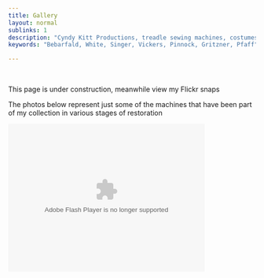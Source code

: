 ```yaml
---
title: Gallery
layout: normal
sublinks: 1
description: "Cyndy Kitt Productions, treadle sewing machines, costumes, vintage treadle sewing machines, reproduction sewing machine manuals."
keywords: "Bebarfald, White, Singer, Vickers, Pinnock, Gritzner, Pfaff"

---
```


<div class="container">
<div class="row my-4">
<div class="col-2">&nbsp; </div>
<div class="col-8 text-center mr-4">
  <p class="h5">This page is under construction, meanwhile view my Flickr snaps</p>
<p>The photos below represent just some of the machines that have been part of my collection in various stages of restoration</p>
<p><object width="400" height="300">
<param name="flashvars" value="offsite=true&lang=en-us&page_show_url=%2Fphotos%2Fcyndykitt%2Fsets%2F72157621674930783%2Fshow%2F&page_show_back_url=%2Fphotos%2Fcyndykitt%2Fsets%2F72157621674930783%2F&set_id=72157621674930783&jump_to=">
<param name="movie" value="http://www.flickr.com/apps/slideshow/show.swf?v=104087">
<param name="allowFullScreen" value="true">
<embed type="application/x-shockwave-flash" src="//www.flickr.com/apps/slideshow/show.swf?v=104087" allowfullscreen="true" flashvars="offsite=true&lang=en-us&page_show_url=%2Fphotos%2Fcyndykitt%2Fsets%2F72157621674930783%2Fshow%2F&page_show_back_url=%2Fphotos%2Fcyndykitt%2Fsets%2F72157621674930783%2F&set_id=72157621674930783&jump_to=" width="400" height="300">
</object> </p>
</div><!-- end col -->
<div class="col-2">&nbsp; </div>
</div>
</div>
